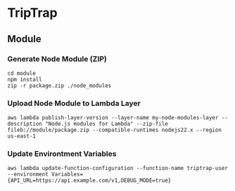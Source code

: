 # TripTrap

## Module
### Generate Node Module (ZIP)
```
cd module
npm install
zip -r package.zip ./node_modules
```

### Upload Node Module to Lambda Layer
```
aws lambda publish-layer-version --layer-name my-node-modules-layer --description "Node.js modules for Lambda" --zip-file fileb://module/package.zip --compatible-runtimes nodejs22.x --region us-east-1
```

### Update Environtment Variables
```
aws lambda update-function-configuration --function-name triptrap-user --environment Variables={API_URL=https://api.example.com/v1,DEBUG_MODE=true}
```